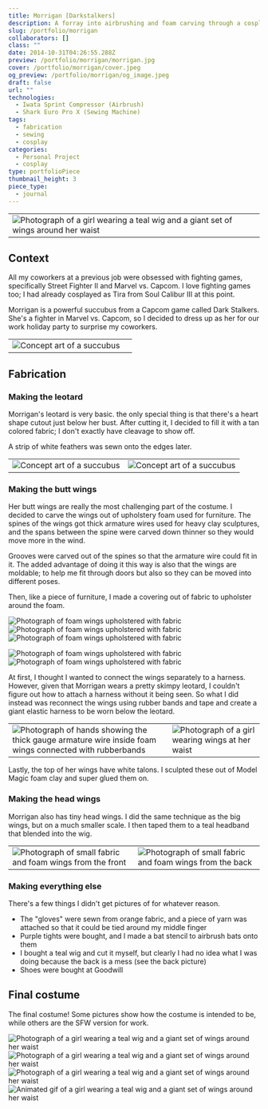 ```yaml
---
title: Morrigan [Darkstalkers]
description: A forray into airbrushing and foam carving through a cosplay of the popular and sexy Darkstalkers character.
slug: /portfolio/morrigan
collaborators: []
class: ""
date: 2014-10-31T04:26:55.288Z
preview: /portfolio/morrigan/morrigan.jpg
cover: /portfolio/morrigan/cover.jpeg
og_preview: /portfolio/morrigan/og_image.jpeg
draft: false
url: ""
technologies:
  - Iwata Sprint Compressor (Airbrush)
  - Shark Euro Pro X (Sewing Machine)
tags:
  - fabrication
  - sewing
  - cosplay
categories:
  - Personal Project
  - cosplay
type: portfolioPiece
thumbnail_height: 3
piece_type:
  - journal
---
```


| |
| -- |
| ![Photograph of a girl wearing a teal wig and a giant set of wings around her waist](/portfolio/morrigan/morrigan.jpg) |

## Context
All my coworkers at a previous job were obsessed with fighting games, specifically Street Fighter II and Marvel vs. Capcom. I love fighting games too; I had already cosplayed as Tira from Soul Calibur III at this point.

Morrigan is a powerful succubus from a Capcom game called Dark Stalkers. She's a fighter in Marvel vs. Capcom, so I decided to dress up as her for our work holiday party to surprise my coworkers.

| | |
| -- | --- |
| ![Concept art of a succubus](/portfolio/morrigan/conceptart.jpeg) | |

## Fabrication

### Making the leotard
Morrigan's leotard is very basic. the only special thing is that there's a heart shape cutout just below her bust. After cutting it, I decided to fill it with a tan colored fabric; I don't exactly have cleavage to show off.

A strip of white feathers was sewn onto the edges later.

| | |
| --  | -- |
| ![Concept art of a succubus](/portfolio/morrigan/leotard1.jpeg) | ![Concept art of a succubus](/portfolio/morrigan/leotard2.jpeg) |

### Making the butt wings
Her butt wings are really the most challenging part of the costume. I decided to carve the wings out of upholstery foam used for furniture. The spines of the wings got thick armature wires used for heavy clay sculptures, and the spans between the spine were carved down thinner so they would move more in the wind.

Grooves were carved out of the spines so that the armature wire could fit in it. The added advantage of doing it this way is also that the wings are moldable; to help me fit through doors but also so they can be moved into different poses.

Then, like a piece of furniture, I made a covering out of fabric to upholster around the foam.

![Photograph of foam wings upholstered with fabric](/portfolio/morrigan/wings1.jpeg)
![Photograph of foam wings upholstered with fabric](/portfolio/morrigan/wings2.jpeg)
![Photograph of foam wings upholstered with fabric](/portfolio/morrigan/wings3.jpeg)

![Photograph of foam wings upholstered with fabric](/portfolio/morrigan/wings4.jpeg)
![Photograph of foam wings upholstered with fabric](/portfolio/morrigan/wings5.jpeg)

At first, I thought I wanted to connect the wings separately to a harness. However, given that Morrigan wears a pretty skimpy leotard, I couldn't figure out how to attach a harness without it being seen. So what I did instead was reconnect the wings using rubber bands and tape and create a giant elastic harness to be worn below the leotard.

| | |
| --  | -- |
| ![Photograph of hands showing the thick gauge armature wire inside foam wings connected with rubberbands](/portfolio/morrigan/wingharness1.jpeg) | ![Photograph of a girl wearing wings at her waist](/portfolio/morrigan/wingharness2.jpeg) |

Lastly, the top of her wings have white talons. I sculpted these out of Model Magic foam clay and super glued them on.

### Making the head wings
Morrigan also has tiny head wings. I did the same technique as the big wings, but on a much smaller scale. I then taped them to a teal headband that blended into the wig.

| | |
| --  | -- |
| ![Photograph of small fabric and foam wings from the front](/portfolio/morrigan/headwings1.jpeg) | ![Photograph of small fabric and foam wings from the back](/portfolio/morrigan/headwings2.jpeg) |

### Making everything else
There's a few things I didn't get pictures of for whatever reason.

- The "gloves" were sewn from orange fabric, and a piece of yarn was attached so that it could be tied around my middle finger
- Purple tights were bought, and I made a bat stencil to airbrush bats onto them
- I bought a teal wig and cut it myself, but clearly I had no idea what I was doing because the back is a mess (see the back picture)
- Shoes were bought at Goodwill

## Final costume

The final costume! Some pictures show how the costume is intended to be, while others are the SFW version for work.

![Photograph of a girl wearing a teal wig and a giant set of wings around her waist](/portfolio/morrigan/final4.jpeg)
![Photograph of a girl wearing a teal wig and a giant set of wings around her waist](/portfolio/morrigan/final1.jpeg)
![Photograph of a girl wearing a teal wig and a giant set of wings around her waist](/portfolio/morrigan/final2.jpeg)
![Animated gif of a girl wearing a teal wig and a giant set of wings around her waist](/portfolio/morrigan/final3.gif)
